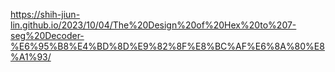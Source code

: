https://shih-jiun-lin.github.io/2023/10/04/The%20Design%20of%20Hex%20to%207-seg%20Decoder-%E6%95%B8%E4%BD%8D%E9%82%8F%E8%BC%AF%E6%8A%80%E8%A1%93/
